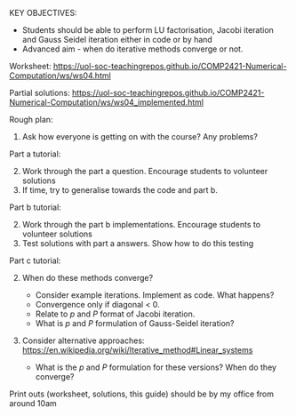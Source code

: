 KEY OBJECTIVES:

- Students should be able to perform LU factorisation, Jacobi iteration and Gauss Seidel iteration either in code or by hand
- Advanced aim - when do iterative methods converge or not.

Worksheet:
https://uol-soc-teachingrepos.github.io/COMP2421-Numerical-Computation/ws/ws04.html

Partial solutions:
https://uol-soc-teachingrepos.github.io/COMP2421-Numerical-Computation/ws/ws04_implemented.html

Rough plan:

1. Ask how everyone is getting on with the course? Any problems?

Part a tutorial:

2. Work through the part a question. Encourage students to volunteer solutions
3. If time, try to generalise towards the code and part b.

Part b tutorial:

2. Work through the part b implementations. Encourage students to volunteer solutions
3. Test solutions with part a answers. Show how to do this testing

Part c tutorial:

2. When do these methods converge?

    - Consider example iterations. Implement as code. What happens?
    - Convergence only if diagonal < 0.
    - Relate to $p$ and $P$ format of Jacobi iteration.
    - What is $p$ and $P$ formulation of Gauss-Seidel iteration?

3. Consider alternative approaches: https://en.wikipedia.org/wiki/Iterative_method#Linear_systems

    - What is the $p$ and $P$ formulation for these versions? When do they converge?

Print outs (worksheet, solutions, this guide) should be by my office from around 10am

